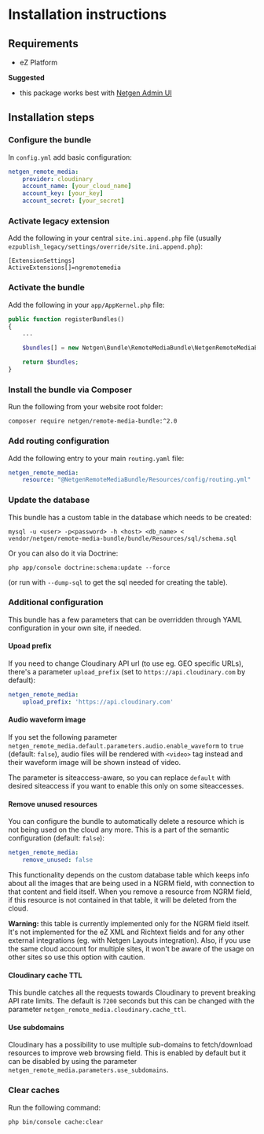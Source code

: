 # Installation instructions

## Requirements

* eZ Platform

**Suggested**

* this package works best with [Netgen Admin UI](https://github.com/netgen/NetgenAdminUIBundle)

## Installation steps

### Configure the bundle

In `config.yml` add basic configuration:

```yaml
netgen_remote_media:
    provider: cloudinary
    account_name: [your_cloud_name]
    account_key: [your_key]
    account_secret: [your_secret]
```
    
### Activate legacy extension

Add the following in your central `site.ini.append.php` file (usually `ezpublish_legacy/settings/override/site.ini.append.php`):

```
[ExtensionSettings]
ActiveExtensions[]=ngremotemedia
```
    
### Activate the bundle

Add the following in your `app/AppKernel.php` file:

```php
public function registerBundles()
{
    ...

    $bundles[] = new Netgen\Bundle\RemoteMediaBundle\NetgenRemoteMediaBundle();

    return $bundles;
}
```

### Install the bundle via Composer

Run the following from your website root folder:

```
composer require netgen/remote-media-bundle:^2.0
```
  
### Add routing configuration

Add the following entry to your main `routing.yaml` file:

```yaml
netgen_remote_media:
    resource: "@NetgenRemoteMediaBundle/Resources/config/routing.yml"
```
    
### Update the database

This bundle has a custom table in the database which needs to be created:
    
```
mysql -u <user> -p<password> -h <host> <db_name> < vendor/netgen/remote-media-bundle/bundle/Resources/sql/schema.sql
```

Or you can also do it via Doctrine:

```
php app/console doctrine:schema:update --force
```

(or run with `--dump-sql` to get the sql needed for creating the table).

### Additional configuration

This bundle has a few parameters that can be overridden through YAML configuration in your own site, if needed.


#### Upoad prefix

If you need to change Cloudinary API url (to use eg. GEO specific URLs), there's a parameter `upload_prefix` (set to `https://api.cloudinary.com` by default):

```yaml
netgen_remote_media:
    upload_prefix: 'https://api.cloudinary.com'
```

#### Audio waveform image

If you set the following parameter `netgen_remote_media.default.parameters.audio.enable_waveform` to `true` (default: `false`), audio files will be rendered with `<video>` tag instead and their waveform image will be shown instead of video.

The parameter is siteaccess-aware, so you can replace `default` with desired siteaccess if you want to enable this only on some siteaccesses.

#### Remove unused resources

You can configure the bundle to automatically delete a resource which is not being used on the cloud any more. This is a part of the semantic configuration (default: `false`):

```yaml
netgen_remote_media:
    remove_unused: false
```

This functionality depends on the custom database table which keeps info about all the images that are being used in a NGRM field, with connection to that content and field itself. When you remove a resource from NGRM field, if this resource is not contained in that table, it will be deleted from the cloud.

**Warning:** this table is currently implemented only for the NGRM field itself. It's not implemented for the eZ XML and Richtext fields and for any other external integrations (eg. with Netgen Layouts integration). Also, if you use the same cloud account for multiple sites, it won't be aware of the usage on other sites so use this option with caution.

#### Cloudinary cache TTL

This bundle catches all the requests towards Cloudinary to prevent breaking API rate limits. The default is `7200` seconds but this can be changed with the parameter `netgen_remote_media.cloudinary.cache_ttl`.

#### Use subdomains

Cloudinary has a possibility to use multiple sub-domains to fetch/download resources to improve web browsing field. This is enabled by default but it can be disabled by using the parameter `netgen_remote_media.parameters.use_subdomains`.

### Clear caches

Run the following command:

```
php bin/console cache:clear
```
